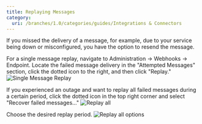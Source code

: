 ```yaml
---
title: Replaying Messages
category:
  uri: /branches/1.0/categories/guides/Integrations & Connectors
---
```


If you missed the delivery of a message, for example, due to your service being down or misconfigured, you have the option to resend the message.

For a single message replay, navigate to Administration → Webhooks → Endpoint. Locate the failed message delivery in the "Attempted Messages" section, click the dotted icon to the right, and then click "Replay."
![Single Message Replay](https://cdn.statically.io/gh/trackunit/developer-hub/master/guides/webhooks/webhooks-single-replay.png)

If you experienced an outage and want to replay all failed messages during a certain period, click the dotted icon in the top right corner and select "Recover failed messages..."
![Replay all](https://cdn.statically.io/gh/trackunit/developer-hub/master/guides/webhooks/webhooks-replay-all.png)

Choose the desired replay period.
![Replay all options](https://cdn.statically.io/gh/trackunit/developer-hub/master/guides/webhooks/webhooks-replay-all-options.png)
